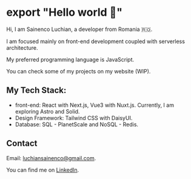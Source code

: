 # export "Hello world 🫵"

Hi, I am Sainenco Luchian, a developer from Romania 🇷🇴.

I am focused mainly on front-end development coupled with serverless architecture. 

My preferred programming language is JavaScript.

You can check some of my projects on my website (WIP).

## My Tech Stack:
+ front-end: React with Next.js, Vue3 with Nuxt.js. Currently, I am exploring Astro and Solid.
+ Design Framework: Tailwind CSS with DaisyUI.
+ Database: SQL - PlanetScale and NoSQL - Redis.

## Contact
Email: luchiansainenco@gmail.com.


You can find me on [LinkedIn](linkedin.com/in/sainenco-luchian-ba879b271).
